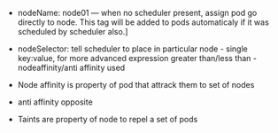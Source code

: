 * nodeName: node01 —  when no scheduler present, assign pod go directly to node. This tag will be added to pods automaticaly if it was scheduled by scheduler also.]

* nodeSelector: tell scheduler to place in particular node - single key:value, for more advanced expression greater than/less than - nodeaffinity/anti affinity used

* Node affinity is property of pod that attrack them to set of nodes

* anti affinity opposite

* Taints are property of node to repel a set of pods
